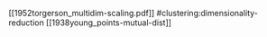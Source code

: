 [[1952torgerson_multidim-scaling.pdf]]
#clustering:dimensionality-reduction
[[1938young_points-mutual-dist]]

